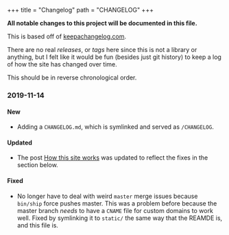 +++
title = "Changelog"
path = "CHANGELOG"
+++


__All notable changes to this project will be documented in this file.__

This is based off of [keepachangelog.com](https://keepachangelog.com/en/1.0.0/).

There are no real _releases_, or _tags_ here since this is not a library
or anything, but I felt like it would be fun (besides just git history)
to keep a log of how the site has changed over time.

This should be in reverse chronological order.

### 2019-11-14

#### New

- Adding a `CHANGELOG.md`, which is symlinked and served as `/CHANGELOG`.

#### Updated

- The post [How this site works](@/writes/2019/11/10/how-this-blog-works.md)
  was updated to reflect the fixes in the section below.

#### Fixed

- No longer have to deal with weird `master` merge issues because
  `bin/ship` force pushes master. This was a problem before because
  the master branch _needs_ to have a `CNAME` file for custom domains
  to work well. Fixed by symlinking it to `static/` the same way that
  the REAMDE is, and this file is.
